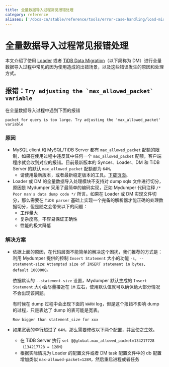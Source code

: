 ```yaml
---
title: 全量数据导入过程常见报错处理
category: reference
aliases: ['/docs-cn/stable/reference/tools/error-case-handling/load-misuse-handling/']
---
```


# 全量数据导入过程常见报错处理

本文介绍了使用 [Loader](/loader-overview.md) 或者 [TiDB Data Migration](https://pingcap.com/docs-cn/tidb-data-migration/stable/overview/)（以下简称为 DM）进行全量数据导入过程中常见的因为使用造成的出错场景，以及这些错误发生的原因和处理方式。

## 报错：```Try adjusting the `max_allowed_packet` variable```

在全量数据导入过程中遇到下面的报错

```
packet for query is too large. Try adjusting the 'max_allowed_packet' variable
```

### 原因

* MySQL client 和 MySQL/TiDB Server 都有 `max_allowed_packet` 配额的限制，如果在使用过程中违反其中任何一个 `max_allowed_packet` 配额，客户端程序就会收到对应的报错。目前最新版本的 Syncer、Loader、DM 和 TiDB Server 的默认 `max_allowed_packet` 配额都为 `64M`。
    * 请使用最新版本，或者最新稳定版本的工具。[下载页面](/download-ecosystem-tools.md)。
* Loader 或 DM 的全量数据导入处理模块不支持对 dump sqls 文件进行切分，原因是 Mydumper 采用了最简单的编码实现，正如 Mydumper 代码注释 `/* Poor man's data dump code */` 所言。如果在 Loader 或 DM 实现文件切分，那么需要在 `TiDB parser` 基础上实现一个完备的解析器才能正确的处理数据切分，但是随之会带来以下的问题：
    * 工作量大
    * 复杂度高，不容易保证正确性
    * 性能的极大降低

### 解决方案

* 依据上面的原因，在代码层面不能简单的解决这个困扰，我们推荐的方式是：利用 Mydumper 提供的控制 `Insert Statement` 大小的功能 `-s, --statement-size`: `Attempted size of INSERT statement in bytes, default 1000000`。

    依据默认的 `--statement-size` 设置，Mydumper 默认生成的 `Insert Statement` 大小会尽量接近在 `1M` 左右，使用默认值就可以确保绝大部分情况不会出现该问题。

    有时候在 dump 过程中会出现下面的 `WARN` log，但是这个报错不影响 dump 的过程，只是表达了 dump 的表可能是宽表。

    ```
    Row bigger than statement_size for xxx
    ```

* 如果宽表的单行超过了 `64M`，那么需要修改以下两个配置，并且使之生效。
    * 在 TiDB Server 执行 `set @@global.max_allowed_packet=134217728` （`134217728 = 128M`）
    * 根据实际情况为 Loader 的配置文件或者 DM task 配置文件中的 db 配置增加类似 `max-allowed-packet=128M`，然后重启进程或者任务
